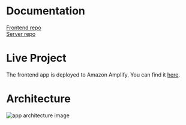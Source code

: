 # Documentation

[Frontend repo](https://github.com/Alejandrocuartas/PaaS-front)  
[Server repo](https://github.com/Alejandrocuartas/PaaS)

# Live Project

The frontend app is deployed to Amazon Amplify. You can find it [here](https://main.d2nfveumlssng6.amplifyapp.com//).

# Architecture

![app architecture image](https://public-ale31jo.s3.amazonaws.com/paas.png)
